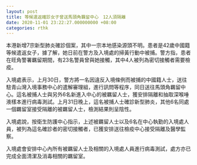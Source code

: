 ```yaml
---
layout: post
title: 等候遣返確診女子曾送馬頭角羈留中心　12人須隔離
date: 2020-11-01 23:22:27.000000000 +08:00
categories: rthk
---
```


本港新增7宗新型肺炎確診個案，其中一宗本地感染源頭不明。患者是42歲中國籍等候遣返女子，據了解，她日前在警方及入境處的掃黃行動中被捕。警方指，患者在旺角警署羈留期間，有23名警員曾與她接觸，其中4人被列為密切接觸者需要檢疫。

入境處表示，上月30日，警方將一名因違反入境條例而被捕的中國籍人士，送往駐青山灣入境事務中心的遣解審理組，進行訊問等程序，同日送往馬頭角羈留中心。這名被捕人士與另外6名新進入中心的被羈留人士，獲安排隔離和抽取深喉唾液樣本進行病毒測試。上月31日晚上，這名被捕人士確診新型肺炎，其他6名同處一個羈留室接受隔離的被羈留人士，檢測結果則呈陰性。

入境處說，按衛生防護中心指示，上述被羈留人士以及6名在中心執勤的入境處人員，被列為這名確診者的密切接觸者，已獲安排送往檢疫中心接受隔離及醫學監察。

入境處會安排中心內所有被羈留人士及相關的入境處人員進行病毒測試，處方亦已完成全面清潔及消毒相關的羈留室。

